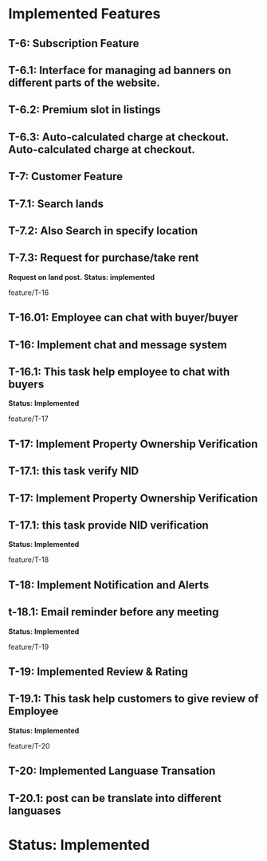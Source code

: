 
# Implemented Features 

## T-6: Subscription Feature
## T-6.1: Interface for managing ad banners on different parts of the website.
## T-6.2: Premium slot in listings
## T-6.3: Auto-calculated charge at checkout. Auto-calculated charge at checkout.
## T-7: Customer Feature
## T-7.1: Search lands
## T-7.2: Also Search in specify location
## T-7.3: Request for purchase/take rent
**Request on land post.**
**Status: implemented**

 feature/T-16
## T-16.01: Employee can chat with buyer/buyer
## T-16: Implement chat and message system
## T-16.1: This task help employee to chat with buyers
**Status: Implemented**

 feature/T-17
## T-17: Implement Property Ownership Verification
## T-17.1: this task verify NID 
## T-17: Implement Property Ownership Verification
## T-17.1: this task provide NID verification
**Status: Implemented**

 feature/T-18
## T-18: Implement Notification and Alerts
## t-18.1: Email reminder before any meeting
**Status: Implemented**

 feature/T-19
## T-19: Implemented Review & Rating
## T-19.1: This task help customers to give review of Employee
**Status: Implemented**

 feature/T-20
## T-20: Implemented Languase Transation
## T-20.1: post can be translate into different languases
**Status: Implemented**
=======



